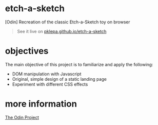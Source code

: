 # etch-a-sketch
[Odin] Recreation of the classic Etch-a-Sketch toy on browser

> See it live on [pklepa.github.io/etch-a-sketch](https://pklepa.github.io/etch-a-sketch/)

# objectives
The main objective of this project is to familiarize and apply the following:
- DOM manipulation with Javascript
- Original, simple design of a static landing page
- Experiment with different CSS effects

# more information
[The Odin Project](https://www.theodinproject.com/courses/web-development-101/lessons/etch-a-sketch-project)
